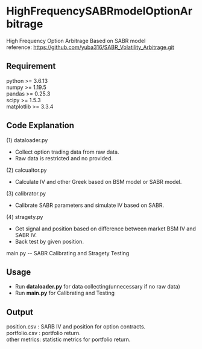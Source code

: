 # HighFrequencySABRmodelOptionArbitrage
High Frequency Option Arbitrage Based on SABR model  
reference: https://github.com/yuba316/SABR_Volatility_Arbitrage.git

## Requirement
python >= 3.6.13  
numpy >= 1.19.5  
pandas >= 0.25.3  
scipy >= 1.5.3  
matplotlib >= 3.3.4  


## Code Explanation

(1) dataloader.py  
 - Collect option trading data from raw data.
 - Raw data is restricted and no provided.

(2) calcualtor.py   
 - Calculate IV and other Greek based on BSM model or SABR model.

(3) calibrator.py   
 - Calibrate SABR parameters and simulate IV based on SABR.

(4) stragety.py   
 - Get signal and position based on difference between market BSM IV and SABR IV.
 - Back test by given position.

main.py -- SABR Calibrating and Stragety Testing  

## Usage
- Run **dataloader.py** for data collecting(unnecessary if no raw data)   
- Run **main.py** for Calibrating and Testing

## Output
position.csv : SARB IV and position for option contracts.   
portfolio.csv : portfolio return.  
other metrics: statistic metrics for portfolio return.  
